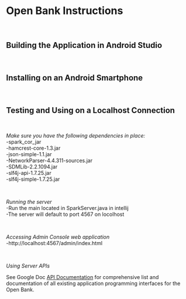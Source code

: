 <h1>Open Bank Instructions</h1>

<br>

## Building the Application in Android Studio

<br>


## Installing on an Android Smartphone

<br>


## Testing and Using on a Localhost Connection
<br>

<i>Make sure you have the following dependencies in place:</i>
<br>
-spark_cor_jar
<br>
-hamcrest-core-1.3.jar
<br>
-json-simple-1.1.jar
<br>
-NetworkParser-4.4.311-sources.jar
<br>
-SDMLib-2.2.1094.jar
<br>
-slf4j-api-1.7.25.jar
<br>
-slf4j-simple-1.7.25.jar

<br>

<i>Running the server</i>
<br>
-Run the main located in SparkServer.java in intellij
<br>
-The server will default to port 4567 on locolhost

<br>

<i>Accessing Admin Console web application</i>
<br>
-http://localhost:4567/admin/index.html

<br>

<i>Using Server APIs</i>

See Google Doc [API Documentation](https://docs.google.com/document/d/1s_b2z1H-mQSouUkux87egSOAVWbTAD4j5nhMLGW9-ww/edit?usp=sharing) for comprehensive list and documentation of all existing application programming interfaces for the Open Bank. 